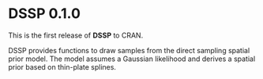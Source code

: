 # DSSP 0.1.0

This is the first release of **DSSP** to CRAN.

DSSP provides functions to draw samples from the direct sampling spatial prior model. The model assumes a Gaussian likelihood and derives a spatial prior based on thin-plate splines.

